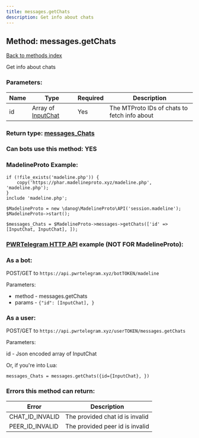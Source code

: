 ```yaml
---
title: messages.getChats
description: Get info about chats
---
```

## Method: messages.getChats  
[Back to methods index](index.md)


Get info about chats

### Parameters:

| Name     |    Type       | Required | Description |
|----------|---------------|----------|-------------|
|id|Array of [InputChat](../types/InputChat.md) | Yes|The MTProto IDs of chats to fetch info about|


### Return type: [messages\_Chats](../types/messages_Chats.md)

### Can bots use this method: **YES**


### MadelineProto Example:


```
if (!file_exists('madeline.php')) {
    copy('https://phar.madelineproto.xyz/madeline.php', 'madeline.php');
}
include 'madeline.php';

$MadelineProto = new \danog\MadelineProto\API('session.madeline');
$MadelineProto->start();

$messages_Chats = $MadelineProto->messages->getChats(['id' => [InputChat, InputChat], ]);
```

### [PWRTelegram HTTP API](https://pwrtelegram.xyz) example (NOT FOR MadelineProto):

### As a bot:

POST/GET to `https://api.pwrtelegram.xyz/botTOKEN/madeline`

Parameters:

* method - messages.getChats
* params - `{"id": [InputChat], }`



### As a user:

POST/GET to `https://api.pwrtelegram.xyz/userTOKEN/messages.getChats`

Parameters:

id - Json encoded  array of InputChat




Or, if you're into Lua:

```
messages_Chats = messages.getChats({id={InputChat}, })
```

### Errors this method can return:

| Error    | Description   |
|----------|---------------|
|CHAT_ID_INVALID|The provided chat id is invalid|
|PEER_ID_INVALID|The provided peer id is invalid|


